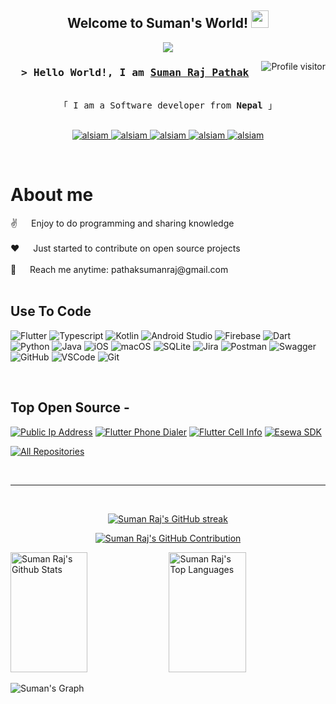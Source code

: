 
<h2 align="center">
  Welcome to Suman's World!
  <img src="https://media.giphy.com/media/hvRJCLFzcasrR4ia7z/giphy.gif" width="28">
</h2>



<p align="center">
  <a href="https://github.com/sumanrajpathak"><img src="https://readme-typing-svg.herokuapp.com/?lines=Software%20Engineer;6+%2B%20years%20of%20coding%20experience;Always%20learning%20new%20things&center=true&width=380&height=45"></a>
</p>



<a href="https://komarev.com/ghpvc/?username=sumanrajpathak">
  <img align="right" src="https://komarev.com/ghpvc/?username=sumanrajpathak&label=Visitors&color=0e75b6&style=flat" alt="Profile visitor" />
</a>


<!--[![wakatime](https://wakatime.com/badge/user/0b13a398-72a9-4add-a22c-a1d780640f53.svg)](https://wakatime.com/@0b13a398-72a9-4add-a22c-a1d780640f53) -->

<!-- Intro  -->
<h3 align="center">
        <samp>&gt; Hello World!, I am
                <b><a target="_blank" href="https://sumanrajpathak.com.np">Suman Raj Pathak</a></b>
        </samp>
</h3>


<p align="center"> 
  <samp>
    <br>
    「 I am a Software developer from <b>Nepal</b> 」
    <br>
    <br>
  </samp>
</p>

<p align="center">
 <a href="https://sumanrajpathak.com.np" target="blank">
  <img src="https://img.shields.io/badge/Website-DC143C?style=for-the-badge&logo=medium&logoColor=white" alt="alsiam" />
 </a>
 <a href="https://linkedin.com/in/sumanrazz" target="_blank">
  <img src="https://img.shields.io/badge/LinkedIn-0077B5?style=for-the-badge&logo=linkedin&logoColor=white" alt="alsiam"/>
 </a>
 <a href="https://dev.to/devsumanrazz" target="_blank">
  <img src="https://img.shields.io/badge/dev.to-0A0A0A?style=for-the-badge&logo=dev.to&logoColor=white" alt="alsiam" />
 </a>
 <a href="https://instagram.com/sumanrz" target="_blank">
  <img src="https://img.shields.io/badge/Instagram-fe4164?style=for-the-badge&logo=instagram&logoColor=white" alt="alsiam" />
 </a> 
 <a href="https://facebook.com/tsumanviper" target="_blank">
  <img src="https://img.shields.io/badge/Facebook-20BEFF?&style=for-the-badge&logo=facebook&logoColor=white" alt="alsiam"  />
  </a> 
</p>
<br />

<!-- About Section -->
 # About me
 
<p>
<!-- ✌️ &emsp; Full Stack Mobile App Developer <br/><br/> -->
<!-- 
- 👋  Hi, I’m @sumanrajpathak<br/>
- 👀 I’m interested in ...<br/>
- 🌱 I’m currently learning ...<br/>
- 💞️ I’m looking to collaborate on ...<br/>  
- 📫 How to reach me ...<br/> -->
 <!-- <img align="right" width="350" src="/assets/programmer.gif" alt="Coding gif" /> -->
 ✌️ &emsp; Enjoy to do programming and sharing knowledge <br/><br/>
 ❤️ &emsp; Just started to contribute on open source projects<br/><br/>
 📧 &emsp; Reach me anytime: pathaksumanraj@gmail.com<br/><br/>
</p>

## Use To Code

![Flutter](https://img.shields.io/badge/Flutter-%2302569B.svg?style=for-the-badge&logo=Flutter&logoColor=white)
![Typescript](https://img.shields.io/badge/Typescript-007acc?style=for-the-badge&labelColor=black&logo=typescript&logoColor=007acc)
![Kotlin](https://img.shields.io/badge/kotlin-%237F52FF.svg?style=for-the-badge&logo=kotlin&logoColor=white)
![Android Studio](https://img.shields.io/badge/Android%20Studio-3DDC84.svg?style=for-the-badge&logo=android-studio&logoColor=white)
![Firebase](https://img.shields.io/badge/Firebase-039BE5?style=for-the-badge&logo=Firebase&logoColor=white)
![Dart](https://img.shields.io/badge/dart-%230175C2.svg?style=for-the-badge&logo=dart&logoColor=white)
![Python](https://img.shields.io/badge/Python-3776AB?style=for-the-badge&logo=python&logoColor=white)
![Java](https://img.shields.io/badge/Java-ED8B00?style=for-the-badge&logo=openjdk&logoColor=white)
![iOS](https://img.shields.io/badge/iOS-000000?style=for-the-badge&logo=ios&logoColor=white)
![macOS](https://img.shields.io/badge/mac%20os-000000?style=for-the-badge&logo=macos&logoColor=F0F0F0)
![SQLite](https://img.shields.io/badge/sqlite-%2307405e.svg?style=for-the-badge&logo=sqlite&logoColor=white)
![Jira](https://img.shields.io/badge/jira-%230A0FFF.svg?style=for-the-badge&logo=jira&logoColor=white)
![Postman](https://img.shields.io/badge/Postman-FF6C37?style=for-the-badge&logo=postman&logoColor=white)
![Swagger](https://img.shields.io/badge/-Swagger-%23Clojure?style=for-the-badge&logo=swagger&logoColor=white)
![GitHub](https://img.shields.io/badge/github-%23121011.svg?style=for-the-badge&logo=github&logoColor=white)
![VSCode](https://img.shields.io/badge/Visual_Studio-0078d7?style=for-the-badge&logo=visual%20studio&logoColor=white)
![Git](https://img.shields.io/badge/Git-F05032?style=for-the-badge&logo=git&logoColor=white)

<br/>

## Top Open Source -
[![Public Ip Address](https://github-readme-stats.vercel.app/api/pin/?username=sumanrajpathak&repo=public_ip_address&border_color=7F3FBF&bg_color=0D1117&title_color=C9D1D9&text_color=8B949E&icon_color=7F3FBF)](https://github.com/sumanrajpathak/public_ip_address)
[![Flutter Phone Dialer](https://github-readme-stats.vercel.app/api/pin/?username=sumanrajpathak&repo=flutter-phone-dialer&border_color=7F3FBF&bg_color=0D1117&title_color=C9D1D9&text_color=8B949E&icon_color=7F3FBF)](https://github.com/sumanrajpathak/flutter-phone-dialer)
[![Flutter Cell Info](https://github-readme-stats.vercel.app/api/pin/?username=sumanrajpathak&repo=flutter_cell_info&border_color=7F3FBF&bg_color=0D1117&title_color=C9D1D9&text_color=8B949E&icon_color=7F3FBF)](https://github.com/sumanrajpathak/flutter_cell_info)
[![Esewa SDK](https://github-readme-stats.vercel.app/api/pin/?username=sumanrajpathak&repo=esewa_sdk&border_color=7F3FBF&bg_color=0D1117&title_color=C9D1D9&text_color=8B949E&icon_color=7F3FBF)](https://github.com/sumanrajpathak/esewa_sdk)

<p align="left">
  <a href="https://github.com/devsumasumanrajpathaknrazz?tab=repositories" target="_blank"><img alt="All Repositories" title="All Repositories" src="https://img.shields.io/badge/-All%20Repos-2962FF?style=for-the-badge&logo=koding&logoColor=white"/></a>
</p>

<br/>
<hr/>
<br/>

<p align="center">
  <a href="https://github.com/sumanrajpathak">
    <img src="https://github-readme-streak-stats.herokuapp.com/?user=sumanrajpathak&theme=radical&border=7F3FBF&background=0D1117" alt="Suman Raj's GitHub streak"/>
  </a>
</p>

<p align="center">
  <a href="https://github.com/sumanrajpathak">
    <img src="https://github-profile-summary-cards.vercel.app/api/cards/profile-details?username=sumanrajpathak&theme=radical" alt="Suman Raj's GitHub Contribution"/>
  </a>
</p>

<a> 
    <a href="https://github.com/sumanrajpathak"><img alt="Suman Raj's Github Stats" src="https://denvercoder1-github-readme-stats.vercel.app/api?username=sumanrajpathak&show_icons=true&count_private=true&theme=react&border_color=7F3FBF&bg_color=0D1117&title_color=F85D7F&icon_color=F8D866" height="192px" width="49.5%"/></a>
  <a href="https://github.com/sumanrajpathak"><img alt="Suman Raj's Top Languages" src="https://denvercoder1-github-readme-stats.vercel.app/api/top-langs/?username=sumanrajpathak&langs_count=8&layout=compact&theme=react&border_color=7F3FBF&bg_color=0D1117&title_color=F85D7F&icon_color=F8D866" height="192px" width="49.5%"/></a>
  <br/>
</a>


![Suman's Graph](https://github-readme-activity-graph.vercel.app/graph?username=sumanrajpathak&custom_title=Suman%20Raj's%20GitHub%20Activity%20Graph&bg_color=0D1117&color=7F3FBF&line=7F3FBF&point=7F3FBF&area_color=FFFFFF&title_color=FFFFFF&area=true)
